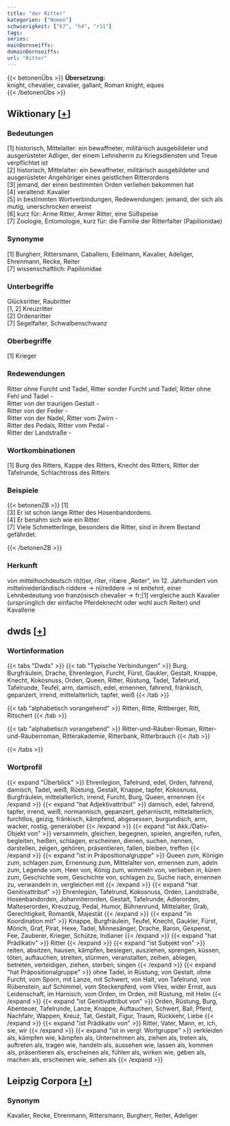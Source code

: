```yaml
---
title: "der Ritter"
kategorien: ["Nomen"]
schwierigkeit: ["k7", "h4", "r11"]
tags:
series:
mainDornseiffs:
domainDornseiffs:
url: "Ritter"
---
```


{{< betonenÜbs >}}
**Übersetzung:**  
knight, chevalier, cavalier, gallant, Roman knight, eques  
{{< /betonenÜbs >}}

## Wiktionary [[+](https://de.wiktionary.org/wiki/Ritter)]

### Bedeutungen
[1] historisch, Mittelalter: ein bewaffneter, militärisch ausgebildeter und ausgerüsteter Adliger, der einem Lehnsherrn zu Kriegsdiensten und Treue verpflichtet ist  
[2] historisch, Mittelalter: ein bewaffneter, militärisch ausgebildeter und ausgerüsteter Angehöriger eines geistlichen Ritterordens  
[3] jemand, der einen bestimmten Orden verliehen bekommen hat  
[4] veraltend: Kavalier  
[5] in bestimmten Wortverbindungen, Redewendungen: jemand, der sich als mutig, unerschrocken erweist  
[6] kurz für: Arme Ritter, Armer Ritter, eine Süßspeise  
[7] Zoologie, Entomologie, kurz für: die Familie der Ritterfalter (Papilionidae)  

### Synonyme
[1] Burgherr, Rittersmann, Caballero, Edelmann, Kavalier, Adeliger, Ehrenmann, Recke, Reiter  
[7] wissenschaftlich: Papilionidae  

### Unterbegriffe
Glücksritter, Raubritter  
[1, 2] Kreuzritter  
[2] Ordensritter  
[7] Segelfalter, Schwalbenschwanz  

### Oberbegriffe
[1] Krieger  

### Redewendungen
Ritter ohne Furcht und Tadel, Ritter sonder Furcht und Tadel, Ritter ohne Fehl und Tadel -  
Ritter von der traurigen Gestalt -  
Ritter von der Feder -  
Ritter von der Nadel, Ritter vom Zwirn -  
Ritter des Pedals, Ritter vom Pedal -  
Ritter der Landstraße -  

### Wortkombinationen
[1] Burg des Ritters, Kappe des Ritters, Knecht des Ritters, Ritter der Tafelrunde, Schlachtross des Ritters  

### Beispiele
{{< betonenZB >}}
[1]  
[3] Er ist schon lange Ritter des Hosenbandordens.  
[4] Er benahm sich wie ein Ritter.  
[7] Viele Schmetterlinge, besonders die Ritter, sind in ihrem Bestand gefährdet.  

{{< /betonenZB >}}
### Herkunft
von mittelhochdeutsch rit(t)er, rīter, rītære „Reiter“, im 12. Jahrhundert von mittelniederländisch riddere → nl/reddere → nl entlehnt, einer Lehnbedeutung von französisch chevalier → fr;[1] vergleiche auch Kavalier (ursprünglich der einfache Pferdeknecht oder wohl auch Reiter) und Kavallerie  



## dwds [[+](https://www.dwds.de/wb/Ritter)]

### Wortinformation
{{< tabs "Dwds" >}}
{{< tab "Typische Verbindungen" >}}
Burg, Burgfräulein, Drache, Ehrenlegion, Furcht, Fürst, Gaukler, Gestalt, Knappe, Knecht, Kokosnuss, Orden, Queen, Ritter, Rüstung, Tadel, Tafelrund, Tafelrunde, Teufel, arm, damisch, edel, ernennen, fahrend, fränkisch, gepanzert, irrend, mittelalterlich, tapfer, weiß
{{< /tab >}}

{{< tab "alphabetisch vorangehend" >}}
Ritten, Ritte, Rittberger, Ritt, Ritschert
{{< /tab >}}

{{< tab "alphabetisch vorangehend" >}}
Ritter-und-Räuber-Roman, Ritter-und-Räuberroman, Ritterakademie, Ritterbank, Ritterbrauch
{{< /tab >}}

{{< /tabs >}}

### Wortprofil
{{< expand "Überblick" >}} Ehrenlegion, Tafelrund, edel, Orden, fahrend, damisch, Tadel, weiß, Rüstung, Gestalt, Knappe, tapfer, Kokosnuss, Burgfräulein, mittelalterlich, irrend, Furcht, Burg, Queen, ernennen {{< /expand >}}
{{< expand "hat Adjektivattribut" >}} damisch, edel, fahrend, tapfer, irrend, weiß, normannisch, gepanzert, geharnischt, mittelalterlich, furchtlos, geizig, fränkisch, kämpfend, abgesessen, burgundisch, arm, wacker, rostig, generalober {{< /expand >}}
{{< expand "ist Akk./Dativ-Objekt von" >}} versammeln, gleichen, begegnen, spielen, angreifen, rufen, begleiten, heißen, schlagen, erscheinen, dienen, suchen, nennen, darstellen, zeigen, gehören, präsentieren, fallen, bleiben, treffen {{< /expand >}}
{{< expand "ist in Präpositionalgruppe" >}} Queen zum, Königin zum, schlagen zum, Ernennung zum, Mittelalter von, ernennen zum, adeln zum, Legende vom, Heer von, König zum, wimmeln von, verlieben in, küren zum, Geschichte vom, Geschichte von, schlagen zu, Suche nach, ernennen zu, verwandeln in, vergleichen mit {{< /expand >}}
{{< expand "hat Genitivattribut" >}} Ehrenlegion, Tafelrund, Kokosnuss, Orden, Landstraße, Hosenbandorden, Johanniterorden, Gestalt, Tafelrunde, Adlerorden, Malteserorden, Kreuzzug, Pedal, Humor, Bühnenrund, Mittelalter, Grab, Gerechtigkeit, Romantik, Majestät {{< /expand >}}
{{< expand "in Koordination mit" >}} Knappe, Burgfräulein, Teufel, Knecht, Gaukler, Fürst, Mönch, Graf, Pirat, Hexe, Tadel, Minnesänger, Drache, Baron, Gespenst, Fee, Zauberer, Krieger, Schütze, Indianer {{< /expand >}}
{{< expand "hat Prädikativ" >}} Ritter {{< /expand >}}
{{< expand "ist Subjekt von" >}} reiten, absitzen, hausen, kämpfen, besiegen, ausziehen, sprengen, küssen, töten, auftauchen, streiten, stürmen, veranstalten, zeihen, ablegen, betreten, verteidigen, ziehen, sterben, singen {{< /expand >}}
{{< expand "hat Präpositionalgruppe" >}} ohne Tadel, in Rüstung, von Gestalt, ohne Furcht, vom Sporn, mit Lanze, mit Schwert, von Halt, von Tafelrund, von Rübenstein, auf Schimmel, vom Steckenpferd, vom Vlies, wider Ernst, aus Leidenschaft, im Harnisch, vom Orden, im Orden, mit Rüstung, mit Helm {{< /expand >}}
{{< expand "ist Genitivattribut von" >}} Orden, Rüstung, Burg, Abenteuer, Tafelrunde, Lanze, Knappe, Auftauchen, Schwert, Ball, Pferd, Nachfahr, Wappen, Kreuz, Tat, Gestalt, Figur, Traum, Rückkehr, Liebe {{< /expand >}}
{{< expand "ist Prädikativ von" >}} Ritter, Vater, Mann, er, ich, sie, wir {{< /expand >}}
{{< expand "ist in vergl. Wortgruppe" >}} verkleiden als, kämpfen wie, kämpfen als, Unternehmen als, ziehen als, treten als, auftreten als, tragen wie, handeln als, aussehen wie, lassen als, kommen als, präsentieren als, erscheinen als, fühlen als, wirken wie, geben als, machen als, erscheinen wie, sehen als {{< /expand >}}

## Leipzig Corpora [[+](https://corpora.uni-leipzig.de/en/res?word=Ritter&corpusId=deu_newscrawl-public_2018)]


### Synonym
Kavalier, Recke, Ehrenmann, Rittersmann, Burgherr, Reiter, Adeliger

